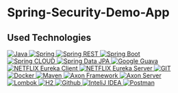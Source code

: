 # Spring-Security-Demo-App


## Used Technologies

<div>
<a href="#">
        <img alt="Java"
             src="https://img.shields.io/badge/Java-ED8B00?style=for-the-badge&logo=java&logoColor=white"/>
</a>
<a href="#">
        <img alt="Spring"
             src="https://img.shields.io/badge/Spring-6DB33F?style=for-the-badge&logo=spring&logoColor=white"/>
</a>
<a href="#">
        <img alt="Spring REST"
             src="https://img.shields.io/badge/Spring-REST-ff1709?style=for-the-badge&logo=Spring&logoColor=white&color=ff1709&labelColor=gray"/>
</a>
<a href="#">
        <img alt="Spring Boot"
             src="https://img.shields.io/badge/Spring_Boot-F2F4F9?style=for-the-badge&logo=spring-boot"/>
</a>
</div>

<div>
<a href="#">
        <img alt="Spring CLOUD"
             src="https://img.shields.io/badge/Spring-Cloud-ff1709?style=for-the-badge&logo=Spring&logoColor=Green&color=293B74&labelColor=gray"/>
</a>
<a href="#">
        <img alt="Spring Data JPA"
             src="https://img.shields.io/badge/Spring-Data GPA-ff1709?style=for-the-badge&logo=Spring&logoColor=Green&color=82E0AA&labelColor=gray"/>
</a>
<a href="#">
        <img alt="Google Guava"
             src="https://img.shields.io/badge/Google-Guava-ff1709?style=for-the-badge&logo=Google&logoColor=Green&color=F4D03F&labelColor=E74C3C"/>
</a>
</div>

<div>
<a href="#">
        <img alt="NETFLIX Eureka Client"
             src="https://img.shields.io/badge/Netflix-Eureka Client-C0392B?style=for-the-badge&logo=Netflix&logoColor=Green&color=F39C12&labelColor=C0392B"/>
</a>
<a href="#">
        <img alt="NETFLIX Eureka Server"
             src="https://img.shields.io/badge/Netflix-Eureka Server-C0392B?style=for-the-badge&logo=Netflix&logoColor=Green&color=F39C12&labelColor=C0392B"/>
</a>
<a href="#">
        <img alt="GIT"
             src="https://img.shields.io/badge/Git-F05032?style=for-the-badge&logo=git&logoColor=white"/>
</a>
</div>

<div>
<a href="#">
        <img alt="Docker"
             src="https://img.shields.io/badge/Docker-2CA5E0?style=for-the-badge&logo=docker&logoColor=white"/>
</a>
<a href="#">
        <img alt="Maven"
             src="https://img.shields.io/badge/Maven-2C2D72?style=for-the-badge&logo=maven&logoColor=white"/>
</a>
<a href="#">
        <img alt="Axon Framework"
             src="https://img.shields.io/badge/Axon Framework-5B2C6F?style=for-the-badge&logo=AxonFramework&logoColor=Yellow"/>
</a>
<a href="#">
        <img alt="Axon Server"
             src="https://img.shields.io/badge/Axon Server-5B2C6F?style=for-the-badge&logo=AxonServer&logoColor=Yellow"/>
</a>
</div>

<div>
<a href="#">
        <img alt="Lombok"
             src="https://img.shields.io/badge/Lombok-21618C?style=for-the-badge&logo=Lombok&logoColor=Yellow"/>
</a>
<a href="#">
        <img alt="H2"
             src="https://img.shields.io/badge/H2-D35400?style=for-the-badge&logo=H2&logoColor=Yellow"/>
</a>
<a href="#">
        <img alt="Github"
             src="https://img.shields.io/badge/GitHub-100000?style=for-the-badge&logo=github&logoColor=white"/>
</a>
<a href="#">
        <img alt="InteliJ IDEA"
             src="https://img.shields.io/badge/IntelliJ%20IDEA-143?style=for-the-badge&logo=IntelliJ%20IDEA&logoColor=black&color=black&labelColor=yellow">
</a>
<a href="#">
        <img alt="Postman"
             src="https://img.shields.io/badge/Postman-FF6C37?style=for-the-badge&logo=Postman&logoColor=white"/>
</a>
</div>
